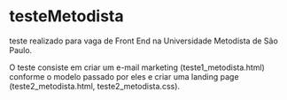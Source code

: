 # testeMetodista
teste realizado para vaga de Front End na Universidade Metodista de São Paulo.

O teste consiste em criar um e-mail marketing (teste1_metodista.html) conforme o modelo passado por eles e criar uma landing page (teste2_metodista.html, teste2_metodista.css).
